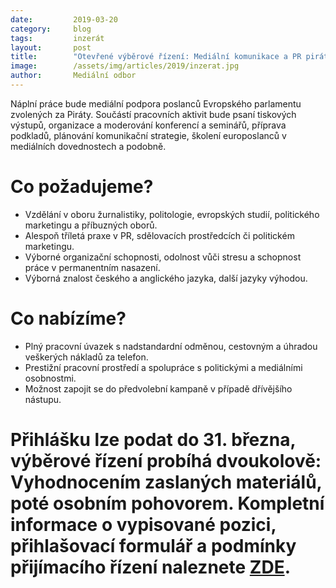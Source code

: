 ```yaml
---
date:         2019-03-20
category:     blog
tags:         inzerát
layout:       post
title:        "Otevřené výběrové řízení: Mediální komunikace a PR pirátských europoslanců"
image:        /assets/img/articles/2019/inzerat.jpg 
author:       Mediální odbor
---
```


Náplní práce bude mediální podpora poslanců Evropského parlamentu zvolených za Piráty. Součástí pracovních aktivit bude psaní tiskových výstupů, organizace a moderování konferencí a seminářů, příprava podkladů, plánování komunikační strategie, školení europoslanců v mediálních dovednostech a podobně.

# Co požadujeme?
* Vzdělání v oboru žurnalistiky, politologie, evropských studií, politického marketingu a příbuzných oborů.
* Alespoň tříletá praxe v PR, sdělovacích prostředcích či politickém marketingu. 
* Výborné organizační schopnosti, odolnost vůči stresu a schopnost práce v permanentním nasazení.
* Výborná znalost českého a anglického jazyka, další jazyky výhodou.

# Co nabízíme?
* Plný pracovní úvazek s nadstandardní odměnou, cestovným a úhradou veškerých nákladů za telefon.
* Prestižní pracovní prostředí a spolupráce s politickými a mediálními osobnostmi.
* Možnost zapojit se do předvolební kampaně v případě dřívějšího nástupu. 

# **Přihlášku lze podat do 31. března, výběrové řízení probíhá dvoukolově: Vyhodnocením zaslaných materiálů, poté osobním pohovorem. Kompletní informace o vypisované pozici, přihlašovací formulář a podmínky přijímacího řízení naleznete [ZDE](http://www.lmcg2.com/pd/1366676659/?rps=202&fbclid=IwAR1XW3W5Bki_e2Y36NF-oeADAq9m-ccxFw6UhIp6be4_7C4ajWqjri8Kvbk).**
